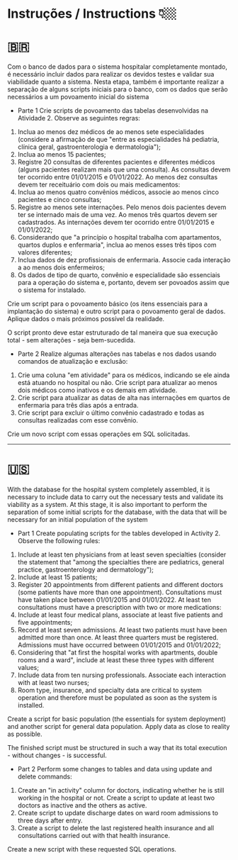 # Instruções / Instructions 👇🏼

# 🇧🇷 
Com o banco de dados para o sistema hospitalar completamente montado, é necessário incluir dados para realizar os devidos testes e validar sua viabilidade quanto a sistema. Nesta etapa, também é importante realizar a separação de alguns scripts iniciais para o banco, com os dados que serão necessários a um povoamento inicial do sistema

- Parte 1
Crie scripts de povoamento das tabelas desenvolvidas na Atividade 2. Observe as seguintes regras:

1. Inclua ao menos dez médicos de ao menos sete especialidades (considere a afirmação de que "entre as especialidades há pediatria, clínica geral, gastroenterologia e dermatologia");
2. Inclua ao menos 15 pacientes;
3. Registre 20 consultas de diferentes pacientes e diferentes médicos (alguns pacientes realizam mais que uma consulta). As consultas devem ter ocorrido entre 01/01/2015 e 01/01/2022. Ao menos dez consultas devem ter receituário com dois ou mais medicamentos:
4. Inclua ao menos quatro convênios médicos, associe ao menos cinco pacientes e cinco consultas;
5. Registre ao menos sete internações. Pelo menos dois pacientes devem ter se internado mais de uma vez. Ao menos três quartos devem ser cadastrados. As internações devem ter ocorrido entre 01/01/2015 e 01/01/2022;
6. Considerando que "a princípio o hospital trabalha com apartamentos, quartos duplos e enfermaria", inclua ao menos esses três tipos com valores diferentes;
7. Inclua dados de dez profissionais de enfermaria. Associe cada interação a ao menos dois enfermeiros;
8. Os dados de tipo de quarto, convênio e especialidade são essenciais para a operação do sistema e, portanto, devem ser povoados assim que o sistema for instalado.

Crie um script para o povoamento básico (os itens essenciais para a implantação do sistema) e outro script para o povoamento geral de dados. Aplique dados o mais próximos possível da realidade.

O script pronto deve estar estruturado de tal maneira que sua execução total - sem alterações - seja bem-sucedida.

 - Parte 2
Realize algumas alterações nas tabelas e nos dados usando comandos de atualização e exclusão:

1. Crie uma coluna "em atividade" para os médicos, indicando se ele ainda está atuando no hospital ou não. Crie script para atualizar ao menos dois médicos como inativos e os demais em atividade.
2. Crie script para atualizar as datas de alta nas internações em quartos de enfermaria para três dias após a entrada.
3. Crie script para excluir o último convênio cadastrado e todas as consultas realizadas com esse convênio.

Crie um novo script com essas operações em SQL solicitadas.

---------------------------------------------------------------------------------------------------------------------------------------------------------

# 🇺🇸 
With the database for the hospital system completely assembled, it is necessary to include data to carry out the necessary tests and validate its viability as a system. At this stage, it is also important to perform the separation of some initial scripts for the database, with the data that will be necessary for an initial population of the system

- Part 1
Create populating scripts for the tables developed in Activity 2. Observe the following rules:

1. Include at least ten physicians from at least seven specialties (consider the statement that "among the specialties there are pediatrics, general practice, gastroenterology and dermatology");
2. Include at least 15 patients;
3. Register 20 appointments from different patients and different doctors (some patients have more than one appointment). Consultations must have taken place between 01/01/2015 and 01/01/2022. At least ten consultations must have a prescription with two or more medications:
4. Include at least four medical plans, associate at least five patients and five appointments;
5. Record at least seven admissions. At least two patients must have been admitted more than once. At least three quarters must be registered. Admissions must have occurred between 01/01/2015 and 01/01/2022;
6. Considering that "at first the hospital works with apartments, double rooms and a ward", include at least these three types with different values;
7. Include data from ten nursing professionals. Associate each interaction with at least two nurses;
8. Room type, insurance, and specialty data are critical to system operation and therefore must be populated as soon as the system is installed.

Create a script for basic population (the essentials for system deployment) and another script for general data population. Apply data as close to reality as possible.

The finished script must be structured in such a way that its total execution - without changes - is successful.

- Part 2
Perform some changes to tables and data using update and delete commands:

1. Create an "in activity" column for doctors, indicating whether he is still working in the hospital or not. Create a script to update at least two doctors as inactive and the others as active.
2. Create script to update discharge dates on ward room admissions to three days after entry.
3. Create a script to delete the last registered health insurance and all consultations carried out with that health insurance.

Create a new script with these requested SQL operations.
